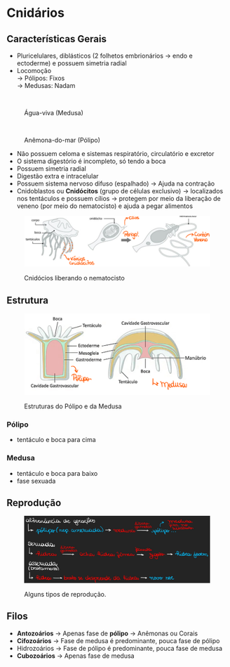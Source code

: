 # Cnidários

## Características Gerais

* Pluricelulares, diblásticos (2 folhetos embrionários -> endo e ectoderme) e possuem simetria radial
* Locomoção \
  \-> Pólipos: Fixos \
  \-> Medusas: Nadam&#x20;

<div>

<figure><img src="https://p2.trrsf.com/image/fget/cf/774/0/images.terra.com/2022/07/25/1327087602-126039256jelly.jpg" alt="" width="375"><figcaption><p>Água-viva (Medusa)</p></figcaption></figure>

 

<figure><img src="https://upload.wikimedia.org/wikipedia/commons/thumb/e/e3/Szkola_pod_zaglami_Nausica%C3%A4_Centre_National_de_la_Mer_ukwial.jpg/420px-Szkola_pod_zaglami_Nausica%C3%A4_Centre_National_de_la_Mer_ukwial.jpg" alt="" width="188"><figcaption><p>Anêmona-do-mar (Pólipo)</p></figcaption></figure>

</div>

* Não possuem celoma e sistemas respiratório, circulatório e excretor
* O sistema digestório é incompleto, só tendo a boca
* Possuem simetria radial
* Digestão extra e intracelular
* Possuem sistema nervoso difuso (espalhado) -> Ajuda na contração
* Cnidoblastos ou **Cnidócitos** (grupo de células exclusivo) -> localizados nos tentáculos e  possuem cílios → protegem por meio da liberação de veneno (por meio do nematocisto) e ajuda a pegar alimentos

<figure><img src="../../../.gitbook/assets/imagem_2023-08-03_204640243.png" alt=""><figcaption><p>Cnidócios liberando o nematocisto</p></figcaption></figure>

## Estrutura

<figure><img src="../../../.gitbook/assets/image (1) (1) (1) (1) (1).png" alt=""><figcaption><p>Estruturas do Pólipo e da Medusa</p></figcaption></figure>

### Pólipo

* tentáculo e boca para cima

### Medusa

* tentáculo e boca para baixo
* fase sexuada

## Reprodução

<figure><img src="../../../.gitbook/assets/image (1) (1) (1) (1) (1) (1).png" alt=""><figcaption><p>Alguns tipos de reprodução.</p></figcaption></figure>

## Filos

* **Antozoários** -> Apenas fase de **pólipo** -> Anêmonas ou Corais&#x20;
* **Cifozoários** -> Fase de medusa é predominante, pouca fase de pólipo
* Hidrozoários -> Fase de pólipo é predominante, pouca fase de medusa
* **Cubozoários** -> Apenas fase de medusa
